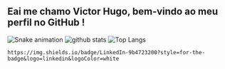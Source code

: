 ## Eai me chamo Victor Hugo, bem-vindo ao meu perfil no GitHub !


![Snake animation](https://github.com/huguds/huguds/blob/output/github-contribution-grid-snake.svg)
![github stats](https://github-readme-stats.vercel.app/api?username=huguds)
![Top Langs](https://github-readme-stats.vercel.app/api/top-langs/?username=huguds)

	https://img.shields.io/badge/LinkedIn-9b4723200?style=for-the-badge&logo=linkedin&logoColor=white

